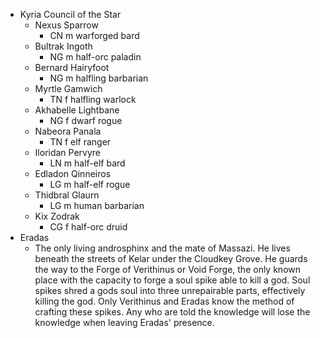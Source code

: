 - Kyria Council of the Star
	- Nexus Sparrow
		- CN m warforged bard
	- Bultrak Ingoth
		- NG m half-orc paladin
	- Bernard Hairyfoot
		- NG m halfling barbarian
	- Myrtle Gamwich
		- TN f halfling warlock
	- Akhabelle Lightbane
		- NG f dwarf rogue
	- Nabeora Panala
		- TN f elf ranger
	- Iloridan Pervyre
		- LN m half-elf bard
	- Edladon Qinneiros
		- LG m half-elf rogue
	- Thidbral Glaurn
		- LG m human barbarian
	- Kix Zodrak
		- CG f half-orc druid
- Eradas
	- The only living androsphinx and the mate of Massazi. He lives beneath the streets of Kelar under the Cloudkey Grove. He guards the way to the Forge of Verithinus or Void Forge, the only known place with the capacity to forge a soul spike able to kill a god. Soul spikes shred a gods soul into three unrepairable parts, effectively killing the god. Only Verithinus and Eradas know the method of crafting these spikes. Any who are told the knowledge will lose the knowledge when leaving Eradas' presence.